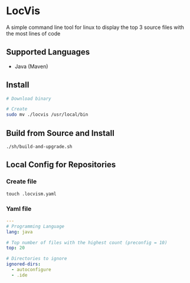 # LocVis
A simple command line tool for linux to display the top 3 source files with the most lines of code

## Supported Languages
- Java (Maven)

## Install
```sh
# Download binary

# Create
sudo mv ./locvis /usr/local/bin
```

## Build from Source and Install
    ./sh/build-and-upgrade.sh

## Local Config for Repositories
### Create file
    touch .locvism.yaml
### Yaml file
```yaml
---
# Programming Language
lang: java

# Top number of files with the highest count (preconfig = 10)
top: 20

# Directories to ignore
ignored-dirs:
  - autoconfigure
  - .ide
```
